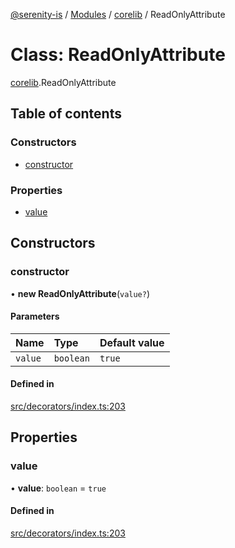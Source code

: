 [@serenity-is](../README.md) / [Modules](../modules.md) / [corelib](../modules/corelib.md) / ReadOnlyAttribute

# Class: ReadOnlyAttribute

[corelib](../modules/corelib.md).ReadOnlyAttribute

## Table of contents

### Constructors

- [constructor](corelib.ReadOnlyAttribute.md#constructor)

### Properties

- [value](corelib.ReadOnlyAttribute.md#value)

## Constructors

### constructor

• **new ReadOnlyAttribute**(`value?`)

#### Parameters

| Name | Type | Default value |
| :------ | :------ | :------ |
| `value` | `boolean` | `true` |

#### Defined in

[src/decorators/index.ts:203](https://github.com/serenity-is/serenity/blob/master/packages/corelib/src/decorators/index.ts#line&#x3D;203)

## Properties

### value

• **value**: `boolean` = `true`

#### Defined in

[src/decorators/index.ts:203](https://github.com/serenity-is/serenity/blob/master/packages/corelib/src/decorators/index.ts#line&#x3D;203)
